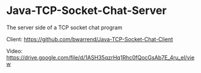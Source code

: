 # Java-TCP-Socket-Chat-Server
The server side of a TCP socket chat program



Client:
https://github.com/bwarrend/Java-TCP-Socket-Chat-Client


Video:
https://drive.google.com/file/d/1ASH35qzrHq1Rhc0fQocGsAb7E_4ru_el/view
